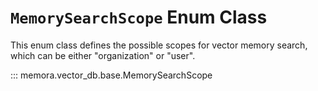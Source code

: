# `MemorySearchScope` Enum Class

This enum class defines the possible scopes for vector memory search, which can be either "organization" or "user".

::: memora.vector_db.base.MemorySearchScope